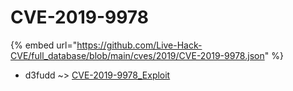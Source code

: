 # CVE-2019-9978
{% embed url="https://github.com/Live-Hack-CVE/full_database/blob/main/cves/2019/CVE-2019-9978.json" %}

* d3fudd ~> [CVE-2019-9978_Exploit](https://www.alice-snow.ru/2019/database/cve-2019-9978/cve-2019-9978_exploit-d3fudd)